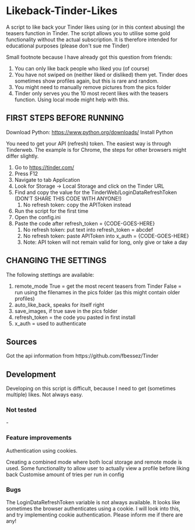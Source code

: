 # Likeback-Tinder-Likes
A script to like back your Tinder likes using (or in this context abusing) the teasers function in Tinder.
The script allows you to utilise some gold functionality without the actual subscription. It is therefore intended for educational purposes (please don't sue me Tinder)

Small footnote because I have already got this question from friends:
1) You can only like back people who liked you (of course)
2) You have not swiped on (neither liked or disliked) them yet. Tinder does sometimes show profiles again, but this is rare and random.
3) You might need to manually remove pictures from the pics folder
4) Tinder only serves you the 10 most recent likes with the teasers function. Using local mode might help with this.



<h2>FIRST STEPS BEFORE RUNNING</h2>

Download Python: https://www.python.org/downloads/
Install Python

You need to get your API (refresh) token. The easiest way is through Tinderweb. The example is for Chrome, the steps for other browsers might differ slightly.
1. Go to https://tinder.com/
1. Press F12
1. Navigate to tab Application
1. Look for Storage -> Local Storage and click on the Tinder URL
1. Find and copy the value for the TinderWeb/LoginDataRefreshToken (DON'T SHARE THIS CODE WITH ANYONE!)
    1. No refresh token: copy the APIToken instead
1. Run the script for the first time
1. Open the config.ini
1. Paste the code after refresh_token = {CODE-GOES-HERE}
    1. No refresh token: put text into refresh_token = abcdef 
    1. No refresh token: paste APIToken into x_auth = {CODE-GOES-HERE}
    1. Note: API token will not remain valid for long, only give or take a day


<h2>CHANGING THE SETTINGS</h2>

The following stettings are available:
1) remote_mode 
        True = get the most recent teasers from Tinder
        False = run using the filenames in the pics folder (as this might contain older profiles)
2) auto_like_back, speaks for itself right
3) save_images, if true save in the pics folder
4) refresh_token = the code you pasted in first install
5) x_auth = used to authenticate


<h2>Sources</h2>
Got the api information from https://github.com/fbessez/Tinder

<h2>Development</h2>
Developing on this script is difficult, because I need to get (sometimes multiple) likes. Not always easy.

<h3>Not tested</h3>
-

<h3>Feature improvements</h3>
Authentication using cookies.

Creating a combined mode where both local storage and remote mode is used.
Some functionality to allow user to actually view a profile before liking back
Customise amount of tries per run in config

<h3>Bugs</h3>
The LoginDataRefreshToken variable is not always available. It looks like sometimes the browser authenticates using a cookie. I will look into this, and try implementing cookie authentication.
Please inform me if there are any!

